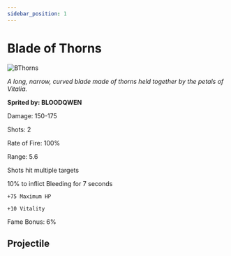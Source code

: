 ```yaml
---
sidebar_position: 1
---
```


# Blade of Thorns

![BThorns](https://vwiki.valorserver.com/api/item/picture/blade%20of%20thorns)

<i>A long, narrow, curved blade made of thorns held together by the petals of Vitalia.</i>

**Sprited by: BLOODQWEN**

Damage: 150-175

Shots: 2

Rate of Fire: 100% 

Range: 5.6

Shots hit multiple targets

10% to inflict Bleeding for 7 seconds

    +75 Maximum HP
    
    +10 Vitality

Fame Bonus: 6%

## Projectile


